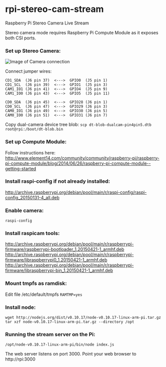 # rpi-stereo-cam-stream
Raspberry Pi Stereo Camera Live Stream

Stereo camera mode requires Raspberry Pi Compute Module as it exposes both CSI ports.

### Set up Stereo Camera:
![Image of Camera connection](https://github.com/jasaw/rpi-stereo-cam-stream/blob/master/docs/CMAIO-Cam-Adapter.jpg)

Connect jumper wires:
```
CD1_SDA  (J6 pin 37)  <--->  GPIO0  (J5 pin 1)
CD1_SCL  (J6 pin 39)  <--->  GPIO1  (J5 pin 3)
CAM1_IO1 (J6 pin 41)  <--->  GPIO4  (J5 pin 9)
CAM1_IO0 (J6 pin 43)  <--->  GPIO5  (J5 pin 11)

CD0_SDA  (J6 pin 45)  <--->  GPIO28 (J6 pin 1)
CD0_SCL  (J6 pin 47)  <--->  GPIO29 (J6 pin 3)
CAM0_IO1 (J6 pin 49)  <--->  GPIO30 (J6 pin 5)
CAM0_IO0 (J6 pin 51)  <--->  GPIO31 (J6 pin 7)
```

Copy dual-camera device tree blob:
`scp dt-blob-dualcam-pin4pin5.dtb root@rpi:/boot/dt-blob.bin`

### Set up Compute Module:
Follow instructions here: http://www.element14.com/community/community/raspberry-pi/raspberry-pi-compute-module/blog/2014/06/26/raspberry-pi-compute-module--getting-started

### Install raspi-config if not already installed:
http://archive.raspberrypi.org/debian/pool/main/r/raspi-config/raspi-config_20150131-4_all.deb

### Enable camera:
`raspi-config`

### Install raspicam tools:
http://archive.raspberrypi.org/debian/pool/main/r/raspberrypi-firmware/raspberrypi-bootloader_1.20150421-1_armhf.deb
http://archive.raspberrypi.org/debian/pool/main/r/raspberrypi-firmware/libraspberrypi0_1.20150421-1_armhf.deb
http://archive.raspberrypi.org/debian/pool/main/r/raspberrypi-firmware/libraspberrypi-bin_1.20150421-1_armhf.deb

### Mount tmpfs as ramdisk:
Edit file /etc/default/tmpfs
`RAMTMP=yes`

### Install node:
```
wget http://nodejs.org/dist/v0.10.17/node-v0.10.17-linux-arm-pi.tar.gz
tar xzf node-v0.10.17-linux-arm-pi.tar.gz --directory /opt
```

### Running the stream server on the Pi:
`/opt/node-v0.10.17-linux-arm-pi/bin/node index.js`

The web server listens on port 3000. Point your web browser to http://rpi:3000
